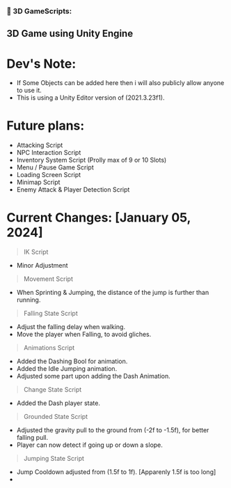 ### 🔨 3D GameScripts:
3D Game using Unity Engine
---

<h1>Dev's Note:</h1>

- If Some Objects can be added here then i will also publicly allow anyone to use it.
- This is using a Unity Editor version of (2021.3.23f1).

<h1>Future plans:</h1>

- Attacking Script
- NPC Interaction Script
- Inventory System Script (Prolly max of 9 or 10 Slots)
- Menu / Pause Game Script
- Loading Screen Script
- Minimap Script
- Enemy Attack & Player Detection Script

<h1>Current Changes: [January 05, 2024]</h1>

> IK Script
- Minor Adjustment
  
> Movement Script
- When Sprinting & Jumping, the distance of the jump is further than running.

> Falling State Script
- Adjust the falling delay when walking.
- Move the player when Falling, to avoid gliches.

> Animations Script
- Added the Dashing Bool for animation.
- Added the Idle Jumping animation.
- Adjusted some part upon adding the Dash Animation.

> Change State Script
- Added the Dash player state.

> Grounded State Script
- Adjusted the gravity pull to the ground from (-2f to -1.5f), for better falling pull.
- Player can now detect if going up or down a slope.

> Jumping State Script
- Jump Cooldown adjusted from (1.5f to 1f). [Apparenly 1.5f is too long]
- 

